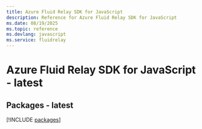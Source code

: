 ```yaml
---
title: Azure Fluid Relay SDK for JavaScript
description: Reference for Azure Fluid Relay SDK for JavaScript
ms.date: 08/19/2025
ms.topic: reference
ms.devlang: javascript
ms.service: fluidrelay
---
```

# Azure Fluid Relay SDK for JavaScript - latest
## Packages - latest
[!INCLUDE [packages](fluid-relay-index.md)]